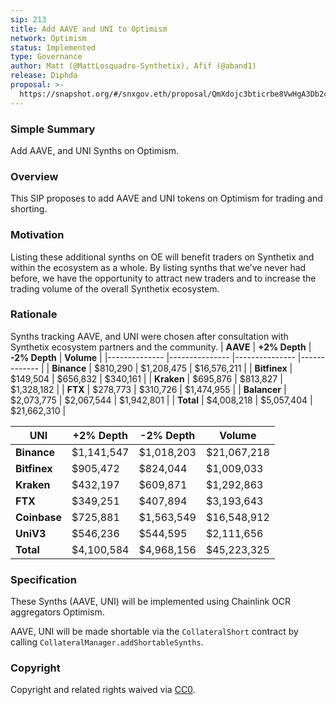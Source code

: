 ```yaml
---
sip: 213
title: Add AAVE and UNI to Optimism
network: Optimism
status: Implemented
type: Governance
author: Matt (@MattLosquadro-Synthetix), Afif (@aband1)
release: Diphda
proposal: >-
  https://snapshot.org/#/snxgov.eth/proposal/QmXdojc3bticrbe8VwHgA3Db2c8CyKJ2gAgzqQADPU6jhW
---
```


### Simple Summary

Add AAVE, and UNI Synths on Optimism.

### Overview

This SIP proposes to add AAVE and UNI tokens on Optimism for trading and shorting.

### Motivation

Listing these additional synths on OE will benefit traders on Synthetix and within the ecosystem as a whole. By listing synths that we’ve never had before, we have the opportunity to attract new traders and to increase the trading volume of the overall Synthetix ecosystem.

### Rationale

Synths tracking AAVE, and UNI were chosen after consultation with Synthetix ecosystem partners and the community.
| **AAVE** | **+2% Depth** | **-2% Depth** | **Volume** |
|-------------- |--------------- |--------------- |------------- |
| **Binance** | $810,290 | $1,208,475 | $16,576,211 |
| **Bitfinex** | $149,504 | $656,832 | $340,161 |
| **Kraken** | $695,876 | $813,827 | $1,328,182 |
| **FTX** | $278,773 | $310,726 | $1,474,955 |
| **Balancer** | $2,073,775 | $2,067,544 | $1,942,801 |
| **Total** | $4,008,218 | $5,057,404 | $21,662,310 |

| **UNI**      | **+2% Depth** | **-2% Depth** | **Volume**  |
| ------------ | ------------- | ------------- | ----------- |
| **Binance**  | $1,141,547    | $1,018,203    | $21,067,218 |
| **Bitfinex** | $905,472      | $824,044      | $1,009,033  |
| **Kraken**   | $432,197      | $609,871      | $1,292,863  |
| **FTX**      | $349,251      | $407,894      | $3,193,643  |
| **Coinbase** | $725,881      | $1,563,549    | $16,548,912 |
| **UniV3**    | $546,236      | $544,595      | $2,111,656  |
| **Total**    | $4,100,584    | $4,968,156    | $45,223,325 |

### Specification

These Synths (AAVE, UNI) will be implemented using Chainlink OCR aggregators Optimism.

AAVE, UNI will be made shortable via the `CollateralShort` contract by calling `CollateralManager.addShortableSynths`.

### Copyright

Copyright and related rights waived via [CC0](https://creativecommons.org/publicdomain/zero/1.0/).
